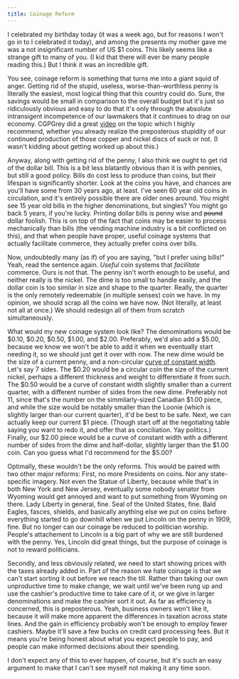 ```yaml
---
title: Coinage Reform
---
```


I celebrated my birthday today (it was a week ago, but for reasons I won't go
in to I celebrated it today), and among the presents my mother gave me was a
not insignificant number of US $1 coins. This likely seems like a strange gift
to many of you. (I kid that there will ever be many people reading this.) But I
think it was an incredible gift.

You see, coinage reform is something that turns me into a giant squid of anger.
Getting rid of the stupid, useless, worse-than-worthless penny is literally the
easiest, most logical thing that this country could do. Sure, the savings would
be small in comparison to the overall budget but it's just so ridiculously
obvious and easy to do that it's only through the absolute intransigent
incompetence of our lawmakers that it continues to drag on our economy. 
CGPGrey did a great [video](https://www.youtube.com/watch?v=y5UT04p5f7U) on the
topic which I highly recommend, whether you already realize the preposterous
stupidity of our continued production of those copper and nickel discs of suck
or not. (I wasn't kidding about getting worked up about this.)

Anyway, along with getting rid of the penny, I also think we ought to get rid
of the dollar bill. This is a bit less blatantly obvious than it is with
pennies, but still a good policy. Bills do cost less to produce than coins, but
their lifespan is significantly shorter. Look at the coins you have, and
chances are you'll have some from 30 years ago, at least. I've seen 60 year old
coins in circulation, and it's entirely possible there are older ones around.
You might see 15 year old bills in the higher denominations, but singles? You
might go back 5 years, if you're lucky. Printing dollar bills is penny wise and
~~pound~~ dollar foolish. This is on top of the fact that coins may be easier
to process mechanically than bills (the vending machine industry is a bit
conflicted on this), and that when people have proper, useful coinage systems
that actually facilitate commerce, they actually prefer coins over bills.

Now, undoubtedly many (as if) of you are saying, "but I prefer using bills!"
Yeah, read the sentence again. *Useful* coin systems that *facilitate*
commerce. Ours is not that. The penny isn't worth enough to be useful, and
neither really is the nickel. The dime is too small to handle easily, and the
dollar coin is too similar in size and shape to the quarter. Really, the
quarter is the only remotely redeemable (in multiple senses) coin we have. In
my opinion, we should scrap all the coins we have now. (Not literally, at least
not all at once.) We should redesign all of them from scratch simultaneously.

What would my new coinage system look like? The denominations would be $0.10,
$0.20, $0.50, $1.00, and $2.00. Preferably, we'd also add a $5.00, because we
know we won't be able to add it when we eventually start needing it, so we
should just get it over with now. The new dime would be the size of a current
penny, and a non-circular [curve of constant width](https://en.wikipedia.org/wiki/Curve_of_constant_width).
Let's say 7 sides. The $0.20 would be a circular coin the size of the current
nickel, perhaps a different thickness and weight to differentiate it from such.
The $0.50 would be a curve of constant width slightly smaller than a current
quarter, with a different number of sides from the new dime. Preferably not 11,
since that's the number on the simmilarly-sized Canadian $1.00 piece, and while
the size would be notably smaller than the Loonie (which is slightly larger
than our current quarter), it'd be best to be safe. Next, we can actually keep
our current $1 piece. (Though start off at the negotiating table saying you
want to redo it, and offer that as conciliation. Yay politics.) Finally, our
$2.00 piece would be a curve of constant width with a different number of sides
from the dime and half-dollar, slightly larger than the $1.00 coin. Can you
guess what I'd recommend for the $5.00?

Optimally, these wouldn't be the only reforms. This would be paired with two
other major reforms: First, no more Presidents on coins. Nor any state-specific
imagery. Not even the Statue of Liberty, because while that's in both New York
and New Jersey, eventually some nobody senator from Wyoming would get annoyed
and want to put something from Wyoming on there. Lady Liberty in general, fine.
Seal of the United States, fine. Bald Eagles, fasces, shields, and basically
anything else we put on coins before everything started to go downhill when we
put Lincoln on the penny in 1909, fine. But no longer can our coinage be
reduced to politician worship. People's attachement to Lincoln is a big part of
why we are still burdened with the penny. Yes, Lincoln did great things, but
the purpose of coinage is not to reward politicians.

Secondly, and less obviously related, we need to start showing prices with
the taxes already added in. Part of the reason we hate coinage is that we can't
start sorting it out before we reach the till. Rather than taking our own
unproductive time to make change, we wait until we've been rung up and use the
cashier's productive time to take care of it, or we give in larger
denominations and make the cashier sort it out. As far as efficiency is
concerned, this is preposterous. Yeah, business owners won't like it, because
it will make more apparent the differences in taxation across state lines. And
the gain in efficiency probably won't be enough to employ fewer cashiers.
Maybe it'll save a few bucks on credit card processing fees. But it means
you're being honest about what you expect people to pay, and people can make
informed decisions about their spending.

I don't expect any of this to ever happen, of course, but it's such an easy
argument to make that I can't see myself not making it any time soon.
